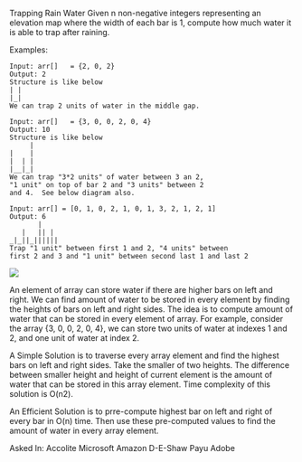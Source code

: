 Trapping Rain Water
Given n non-negative integers representing an elevation map where the width of each bar is 1, compute how much water it is able to trap after raining.

Examples:
    
    Input: arr[]   = {2, 0, 2}
    Output: 2
    Structure is like below
    | |
    |_|
    We can trap 2 units of water in the middle gap.
    
    Input: arr[]   = {3, 0, 0, 2, 0, 4}
    Output: 10
    Structure is like below
         |
    |    |
    |  | |
    |__|_| 
    We can trap "3*2 units" of water between 3 an 2,
    "1 unit" on top of bar 2 and "3 units" between 2 
    and 4.  See below diagram also.
    
    Input: arr[] = [0, 1, 0, 2, 1, 0, 1, 3, 2, 1, 2, 1]
    Output: 6
           | 
       |   || |
    _|_||_||||||
    Trap "1 unit" between first 1 and 2, "4 units" between
    first 2 and 3 and "1 unit" between second last 1 and last 2
    
<img src="https://www.geeksforgeeks.org/wp-content/uploads/watertrap.png"/>

An element of array can store water if there are higher bars on left and right. 
We can find amount of water to be stored in every element by finding the heights of bars on left and right sides. 
The idea is to compute amount of water that can be stored in every element of array. For example, consider the array {3, 0, 0, 2, 0, 4}, we can store two units of water at indexes 1 and 2, and one unit of water at index 2.

A Simple Solution is to traverse every array element and find the highest bars on left and right sides. 
Take the smaller of two heights. 
The difference between smaller height and height of current element is the amount of water that can be stored in this array element. Time complexity of this solution is O(n2).

An Efficient Solution is to prre-compute highest bar on left and right of every bar in O(n) time. 
Then use these pre-computed values to find the amount of water in every array element. 
 

Asked In: Accolite Microsoft Amazon D-E-Shaw Payu Adobe